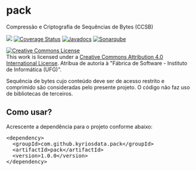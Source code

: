 # pack
Compressão e Criptografia de Sequências de Bytes (CCSB)

[<img src="https://api.travis-ci.org/kyriosdata/pack.svg?branch=master">](https://travis-ci.org/kyriosdata/pack)
[![Coverage Status](https://coveralls.io/repos/github/kyriosdata/pack/badge.svg?branch=master)](https://coveralls.io/github/kyriosdata/pack?branch=master)
[![Javadocs](http://javadoc.io/badge/com.github.kyriosdata.pack/pack.svg)](http://javadoc.io/doc/com.github.kyriosdata.pack/pack)
[![Sonarqube](https://sonarqube.com/api/badges/gate?key=com.github.kyriosdata.pack%3Apack)](https://sonarqube.com/dashboard?id=com.github.kyriosdata.pack%3Apack)

<a rel="license" href="http://creativecommons.org/licenses/by/4.0/"><img alt="Creative Commons License" style="border-width:0" src="https://i.creativecommons.org/l/by/4.0/88x31.png" /></a><br />
This work is licensed under a <a rel="license" href="http://creativecommons.org/licenses/by/4.0/">Creative Commons Attribution 4.0 International License</a>. 
Atribua de autoria à "Fábrica de Software - Instituto de Informática (UFG)".

Sequência de bytes cujo conteúdo deve ser de acesso restrito e comprimido são consideradas pelo presente projeto. O código não faz uso de bibliotecas de terceiros. 

## Como usar?

Acrescente a dependência para o projeto conforme abaixo:

<pre>
&lt;dependency&gt;
  &lt;groupId&gt;com.github.kyriosdata.pack&lt;/groupId&gt;
  &lt;artifactId&gt;pack&lt;/artifactId&gt;
  &lt;version&gt;1.0.0&lt;/version&gt;
&lt;/dependency&gt;
</pre>